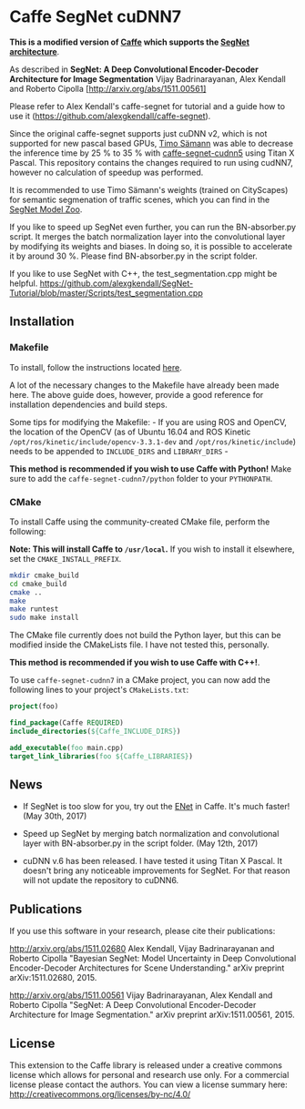 # Caffe SegNet cuDNN7
**This is a modified version of [Caffe](https://github.com/BVLC/caffe) which supports the [SegNet architecture](http://mi.eng.cam.ac.uk/projects/segnet/)**.

As described in **SegNet: A Deep Convolutional Encoder-Decoder Architecture for Image Segmentation** Vijay Badrinarayanan, Alex Kendall and Roberto Cipolla [http://arxiv.org/abs/1511.00561]

Please refer to Alex Kendall's caffe-segnet for tutorial and a guide how to use it (https://github.com/alexgkendall/caffe-segnet).

Since the original caffe-segnet supports just cuDNN v2, which is not supported for new pascal based GPUs, [Timo Sämann](https://github.com/TimoSaemann) was able to decrease the inference time by 25 % to 35 % with [caffe-segnet-cudnn5](https://github.com/TimoSaemann/caffe-segnet-cudnn5) using Titan X Pascal. This repository contains the changes required to run using cudNN7, however no calculation of speedup was performed.

It is recommended to use Timo Sämann's weights (trained on CityScapes) for semantic segmenation of traffic scenes, which you can find in the [SegNet Model Zoo](https://github.com/alexgkendall/SegNet-Tutorial/blob/master/Example_Models/segnet_model_zoo.md).

If you like to speed up SegNet even further, you can run the BN-absorber.py script. It merges the batch normalization layer into the convolutional layer by modifying its weights and biases. In doing so, it is possible to accelerate it by around 30 %. Please find BN-absorber.py in the script folder.

If you like to use SegNet with C++, the test_segmentation.cpp might be helpful.
https://github.com/alexgkendall/SegNet-Tutorial/blob/master/Scripts/test_segmentation.cpp

## Installation

### Makefile

To install, follow the instructions located [here](https://github.com/BVLC/caffe/wiki/Ubuntu-16.04-Installation-Guide).

A lot of the necessary changes to the Makefile have already been made here. The above guide does, however, provide a good reference for installation dependencies and build steps. 

Some tips for modifying the Makefile:
    - If you are using ROS and OpenCV, the location of the OpenCV (as of Ubuntu 16.04 and ROS Kinetic `/opt/ros/kinetic/include/opencv-3.3.1-dev` and `/opt/ros/kinetic/include`) needs to be appended to `INCLUDE_DIRS` and `LIBRARY_DIRS`
    - 

__This method is recommended if you wish to use Caffe with Python!__ Make sure to add the `caffe-segnet-cudnn7/python` folder to your `PYTHONPATH`.

### CMake

To install Caffe using the community-created CMake file, perform the following:

__Note: This will install Caffe to `/usr/local`.__ If you wish to install it elsewhere, set the `CMAKE_INSTALL_PREFIX`.

```bash
mkdir cmake_build
cd cmake_build
cmake ..
make
make runtest
sudo make install
```

The CMake file currently does not build the Python layer, but this can be modified inside the CMakeLists file. I have not tested this, personally. 

__This method is recommended if you wish to use Caffe with C++!__.

To use `caffe-segnet-cudnn7` in a CMake project, you can now add the following lines to your project's `CMakeLists.txt`:

```cmake
project(foo)

find_package(Caffe REQUIRED)
include_directories(${Caffe_INCLUDE_DIRS})

add_executable(foo main.cpp)
target_link_libraries(foo ${Caffe_LIBRARIES})
```

## News

* If SegNet is too slow for you, try out the [ENet](https://github.com/TimoSaemann/ENet) in Caffe. It's much faster! (May 30th, 2017)

* Speed up SegNet by merging batch normalization and convolutional layer with BN-absorber.py in the script folder. (May 12th, 2017)

* cuDNN v.6 has been released. I have tested it using Titan X Pascal. It doesn't bring any noticeable improvements for SegNet. For that reason will not update the repository to cuDNN6.

## Publications

If you use this software in your research, please cite their publications:

http://arxiv.org/abs/1511.02680
Alex Kendall, Vijay Badrinarayanan and Roberto Cipolla "Bayesian SegNet: Model Uncertainty in Deep Convolutional Encoder-Decoder Architectures for Scene Understanding." arXiv preprint arXiv:1511.02680, 2015.

http://arxiv.org/abs/1511.00561
Vijay Badrinarayanan, Alex Kendall and Roberto Cipolla "SegNet: A Deep Convolutional Encoder-Decoder Architecture for Image Segmentation." arXiv preprint arXiv:1511.00561, 2015.

## License

This extension to the Caffe library is released under a creative commons license which allows for personal and research use only. For a commercial license please contact the authors. You can view a license summary here:
http://creativecommons.org/licenses/by-nc/4.0/
